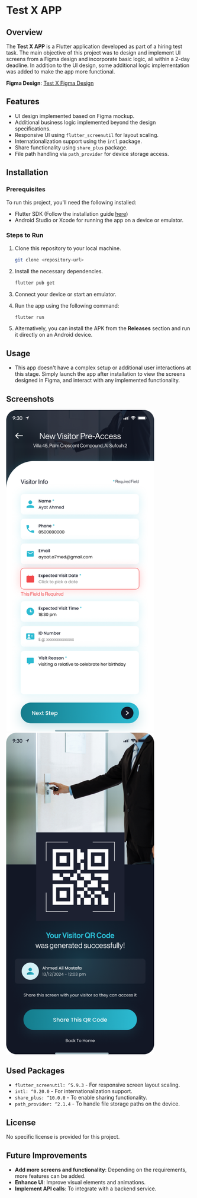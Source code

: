 
# Test X APP

## Overview

The **Test X APP** is a Flutter application developed as part of a hiring test task. The main objective of this project was to design and implement UI screens from a Figma design and incorporate basic logic, all within a 2-day deadline. In addition to the UI design, some additional logic implementation was added to make the app more functional.

**Figma Design**: [Test X Figma Design](https://www.figma.com/design/EIBMIwuI6joQASbFo0u1nK/test-x-app?node-id=0-1&node-type=canvas&t=VwRjCt6wyIZUEIJw-0)

## Features

- UI design implemented based on Figma mockup.
- Additional business logic implemented beyond the design specifications.
- Responsive UI using `flutter_screenutil` for layout scaling.
- Internationalization support using the `intl` package.
- Share functionality using `share_plus` package.
- File path handling via `path_provider` for device storage access.

## Installation

### Prerequisites

To run this project, you'll need the following installed:

- Flutter SDK (Follow the installation guide [here](https://flutter.dev/docs/get-started/install))
- Android Studio or Xcode for running the app on a device or emulator.

### Steps to Run

1. Clone this repository to your local machine.
   
   ```bash
   git clone <repository-url>
   ```

2. Install the necessary dependencies.

   ```bash
   flutter pub get
   ```

3. Connect your device or start an emulator.

4. Run the app using the following command:

   ```bash
   flutter run
   ```

5. Alternatively, you can install the APK from the **Releases** section and run it directly on an Android device.

## Usage

- This app doesn't have a complex setup or additional user interactions at this stage. Simply launch the app after installation to view the screens designed in Figma, and interact with any implemented functionality.

## Screenshots

<img src="assets/screenshots/image-1.png" width="400" /> <img src="assets/screenshots/image-2.png" width="400" />


## Used Packages

- `flutter_screenutil: ^5.9.3` - For responsive screen layout scaling.
- `intl: ^0.20.0` - For internationalization support.
- `share_plus: ^10.0.0` - To enable sharing functionality.
- `path_provider: ^2.1.4` - To handle file storage paths on the device.

## License

No specific license is provided for this project.

## Future Improvements

- **Add more screens and functionality**: Depending on the requirements, more features can be added.
- **Enhance UI**: Improve visual elements and animations.
- **Implement API calls**: To integrate with a backend service.

